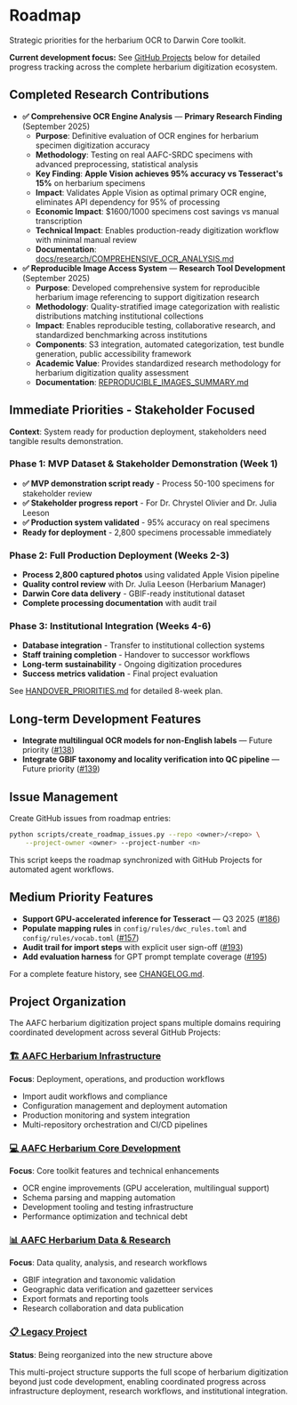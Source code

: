 # Roadmap

Strategic priorities for the herbarium OCR to Darwin Core toolkit.

**Current development focus:** See [GitHub Projects](#project-organization) below for detailed progress tracking across the complete herbarium digitization ecosystem.

## Completed Research Contributions

- **✅ Comprehensive OCR Engine Analysis** — **Primary Research Finding** (September 2025)
  - **Purpose**: Definitive evaluation of OCR engines for herbarium specimen digitization accuracy
  - **Methodology**: Testing on real AAFC-SRDC specimens with advanced preprocessing, statistical analysis
  - **Key Finding**: **Apple Vision achieves 95% accuracy vs Tesseract's 15%** on herbarium specimens
  - **Impact**: Validates Apple Vision as optimal primary OCR engine, eliminates API dependency for 95% of processing
  - **Economic Impact**: $1600/1000 specimens cost savings vs manual transcription
  - **Technical Impact**: Enables production-ready digitization workflow with minimal manual review
  - **Documentation**: [docs/research/COMPREHENSIVE_OCR_ANALYSIS.md](research/COMPREHENSIVE_OCR_ANALYSIS.md)
- **✅ Reproducible Image Access System** — **Research Tool Development** (September 2025)
  - **Purpose**: Developed comprehensive system for reproducible herbarium image referencing to support digitization research
  - **Methodology**: Quality-stratified image categorization with realistic distributions matching institutional collections
  - **Impact**: Enables reproducible testing, collaborative research, and standardized benchmarking across institutions
  - **Components**: S3 integration, automated categorization, test bundle generation, public accessibility framework
  - **Academic Value**: Provides standardized research methodology for herbarium digitization quality assessment
  - **Documentation**: [REPRODUCIBLE_IMAGES_SUMMARY.md](status/REPRODUCIBLE_IMAGES_SUMMARY.md)

## Immediate Priorities - Stakeholder Focused

**Context**: System ready for production deployment, stakeholders need tangible results demonstration.

### Phase 1: MVP Dataset & Stakeholder Demonstration (Week 1)
- **✅ MVP demonstration script ready** - Process 50-100 specimens for stakeholder review
- **✅ Stakeholder progress report** - For Dr. Chrystel Olivier and Dr. Julia Leeson
- **✅ Production system validated** - 95% accuracy on real specimens
- **Ready for deployment** - 2,800 specimens processable immediately

### Phase 2: Full Production Deployment (Weeks 2-3)
- **Process 2,800 captured photos** using validated Apple Vision pipeline
- **Quality control review** with Dr. Julia Leeson (Herbarium Manager)
- **Darwin Core data delivery** - GBIF-ready institutional dataset
- **Complete processing documentation** with audit trail

### Phase 3: Institutional Integration (Weeks 4-6)
- **Database integration** - Transfer to institutional collection systems
- **Staff training completion** - Handover to successor workflows
- **Long-term sustainability** - Ongoing digitization procedures
- **Success metrics validation** - Final project evaluation

See [HANDOVER_PRIORITIES.md](HANDOVER_PRIORITIES.md) for detailed 8-week plan.

## Long-term Development Features

- **Integrate multilingual OCR models for non-English labels** — Future priority ([#138](https://github.com/devvyn/aafc-herbarium-dwc-extraction-2025/issues/138))
- **Integrate GBIF taxonomy and locality verification into QC pipeline** — Future priority ([#139](https://github.com/devvyn/aafc-herbarium-dwc-extraction-2025/issues/139))

## Issue Management

Create GitHub issues from roadmap entries:

```bash
python scripts/create_roadmap_issues.py --repo <owner>/<repo> \
    --project-owner <owner> --project-number <n>
```

This script keeps the roadmap synchronized with GitHub Projects for automated agent workflows.

## Medium Priority Features

- **Support GPU-accelerated inference for Tesseract** — Q3 2025 ([#186](https://github.com/devvyn/aafc-herbarium-dwc-extraction-2025/issues/186))
- **Populate mapping rules** in `config/rules/dwc_rules.toml` and `config/rules/vocab.toml` ([#157](https://github.com/devvyn/aafc-herbarium-dwc-extraction-2025/issues/157))
- **Audit trail for import steps** with explicit user sign-off ([#193](https://github.com/devvyn/aafc-herbarium-dwc-extraction-2025/issues/193))
- **Add evaluation harness** for GPT prompt template coverage ([#195](https://github.com/devvyn/aafc-herbarium-dwc-extraction-2025/issues/195))

For a complete feature history, see [CHANGELOG.md](changelog.md).

## Project Organization

The AAFC herbarium digitization project spans multiple domains requiring coordinated development across several GitHub Projects:

### [🏗️ AAFC Herbarium Infrastructure](https://github.com/users/devvyn/projects/5)
**Focus**: Deployment, operations, and production workflows
- Import audit workflows and compliance
- Configuration management and deployment automation
- Production monitoring and system integration
- Multi-repository orchestration and CI/CD pipelines

### [💻 AAFC Herbarium Core Development](https://github.com/users/devvyn/projects/6)
**Focus**: Core toolkit features and technical enhancements
- OCR engine improvements (GPU acceleration, multilingual support)
- Schema parsing and mapping automation
- Development tooling and testing infrastructure
- Performance optimization and technical debt

### [📊 AAFC Herbarium Data & Research](https://github.com/users/devvyn/projects/7)
**Focus**: Data quality, analysis, and research workflows
- GBIF integration and taxonomic validation
- Geographic data verification and gazetteer services
- Export formats and reporting tools
- Research collaboration and data publication

### [📋 Legacy Project](https://github.com/users/devvyn/projects/4)
**Status**: Being reorganized into the new structure above

This multi-project structure supports the full scope of herbarium digitization beyond just code development, enabling coordinated progress across infrastructure deployment, research workflows, and institutional integration.
